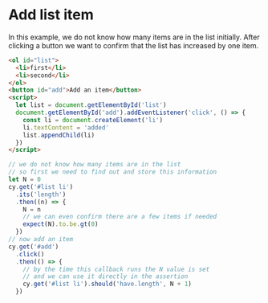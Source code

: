 # Add list item

In this example, we do not know how many items are in the list initially. After clicking a button we want to confirm that the list has increased by one item.

<!-- fiddle "Adds an item" -->

```html
<ol id="list">
  <li>first</li>
  <li>second</li>
</ol>
<button id="add">Add an item</button>
<script>
  let list = document.getElementById('list')
  document.getElementById('add').addEventListener('click', () => {
    const li = document.createElement('li')
    li.textContent = 'added'
    list.appendChild(li)
  })
</script>
```

```js
// we do not know how many items are in the list
// so first we need to find out and store this information
let N = 0
cy.get('#list li')
  .its('length')
  .then((n) => {
    N = n
    // we can even confirm there are a few items if needed
    expect(N).to.be.gt(0)
  })
// now add an item
cy.get('#add')
  .click()
  .then(() => {
    // by the time this callback runs the N value is set
    // and we can use it directly in the assertion
    cy.get('#list li').should('have.length', N + 1)
  })
```

<!-- fiddle.end -->
